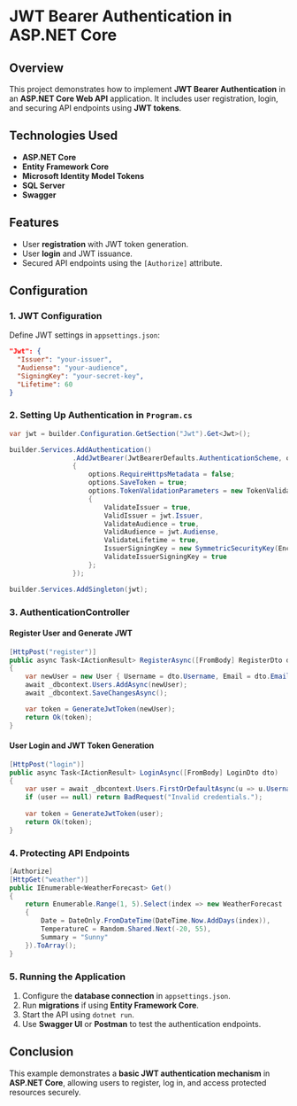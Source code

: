 # JWT Bearer Authentication in ASP.NET Core

## Overview
This project demonstrates how to implement **JWT Bearer Authentication** in an **ASP.NET Core Web API** application. It includes user registration, login, and securing API endpoints using **JWT tokens**.

## Technologies Used
- **ASP.NET Core**
- **Entity Framework Core**
- **Microsoft Identity Model Tokens**
- **SQL Server**
- **Swagger**

## Features
- User **registration** with JWT token generation.
- User **login** and JWT issuance.
- Secured API endpoints using the `[Authorize]` attribute.

## Configuration
### 1. JWT Configuration
Define JWT settings in `appsettings.json`:
```json
"Jwt": {
  "Issuer": "your-issuer",
  "Audiense": "your-audience",
  "SigningKey": "your-secret-key",
  "Lifetime": 60
}
```

### 2. Setting Up Authentication in `Program.cs`
```csharp
var jwt = builder.Configuration.GetSection("Jwt").Get<Jwt>();

builder.Services.AddAuthentication()
                .AddJwtBearer(JwtBearerDefaults.AuthenticationScheme, options =>
                {
                    options.RequireHttpsMetadata = false;
                    options.SaveToken = true;
                    options.TokenValidationParameters = new TokenValidationParameters
                    {
                        ValidateIssuer = true,
                        ValidIssuer = jwt.Issuer,
                        ValidateAudience = true,
                        ValidAudience = jwt.Audiense,
                        ValidateLifetime = true,
                        IssuerSigningKey = new SymmetricSecurityKey(Encoding.UTF8.GetBytes(jwt.SigningKey)),
                        ValidateIssuerSigningKey = true
                    };
                });

builder.Services.AddSingleton(jwt);
```

### 3. AuthenticationController
#### **Register User and Generate JWT**
```csharp
[HttpPost("register")]
public async Task<IActionResult> RegisterAsync([FromBody] RegisterDto dto)
{
    var newUser = new User { Username = dto.Username, Email = dto.Email, Password = dto.Password, Name = dto.Name };
    await _dbcontext.Users.AddAsync(newUser);
    await _dbcontext.SaveChangesAsync();

    var token = GenerateJwtToken(newUser);
    return Ok(token);
}
```
#### **User Login and JWT Token Generation**
```csharp
[HttpPost("login")]
public async Task<IActionResult> LoginAsync([FromBody] LoginDto dto)
{
    var user = await _dbcontext.Users.FirstOrDefaultAsync(u => u.Username == dto.Username && u.Password == dto.Password);
    if (user == null) return BadRequest("Invalid credentials.");
    
    var token = GenerateJwtToken(user);
    return Ok(token);
}
```

### 4. Protecting API Endpoints
```csharp
[Authorize]
[HttpGet("weather")]
public IEnumerable<WeatherForecast> Get()
{
    return Enumerable.Range(1, 5).Select(index => new WeatherForecast
    {
        Date = DateOnly.FromDateTime(DateTime.Now.AddDays(index)),
        TemperatureC = Random.Shared.Next(-20, 55),
        Summary = "Sunny"
    }).ToArray();
}
```

### 5. Running the Application
1. Configure the **database connection** in `appsettings.json`.
2. Run **migrations** if using **Entity Framework Core**.
3. Start the API using `dotnet run`.
4. Use **Swagger UI** or **Postman** to test the authentication endpoints.

## Conclusion
This example demonstrates a **basic JWT authentication mechanism** in **ASP.NET Core**, allowing users to register, log in, and access protected resources securely.

